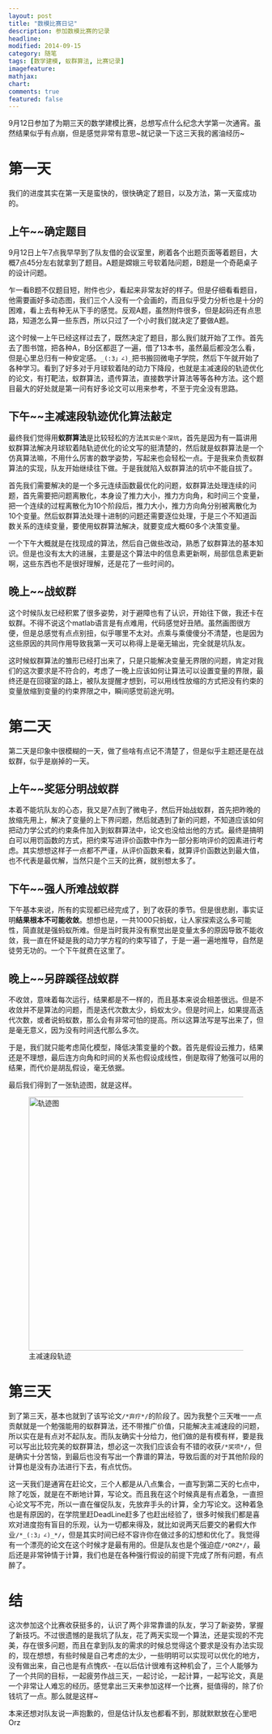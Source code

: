```yaml
---
layout: post
title: "数模比赛日记"
description: 参加数模比赛的记录
headline: 
modified: 2014-09-15
category: 随笔
tags: [数学建模, 蚁群算法, 比赛记录]
imagefeature: 
mathjax: 
chart: 
comments: true
featured: false
---
```


9月12日参加了为期三天的数学建模比赛，总想写点什么纪念大学第一次通宵。虽然结果似乎有点崩，但是感觉非常有意思~就记录一下这三天我的酱油经历~

# 第一天

我们的进度其实在第一天是蛮快的，很快确定了题目，以及方法，第一天蛮成功的。

## 上午~~确定题目

9月12日上午7点我早早到了队友借的会议室里，刷着各个出题页面等着题目，大概7点45分左右就拿到了题目。A题是嫦娥三号软着陆问题，B题是一个奇葩桌子的设计问题。

乍一看B题不仅题目短，附件也少，看起来非常友好的样子。但是仔细看看题目，他需要画好多动态图，我们三个人没有一个会画的，而且似乎受力分析也是十分的困难，看上去有种无从下手的感觉。反观A题，虽然附件很多，但是起码还有点思路，知道怎么算一些东西，所以只过了一个小时我们就决定了要做A题。

这个时候一上午已经这样过去了，既然决定了题目，那么我们就开始了工作。首先去了图书馆，把各种A，B分区都逛了一遍，借了13本书，虽然最后都没怎么看，但是心里总归有一种安定感。`_(:3」∠)_`把书搬回微电子学院，然后下午就开始了各种学习。看到了好多对于月球软着陆的动力下降段，也就是主减速段的轨迹优化的论文，有打靶法，蚁群算法，遗传算法，直接数学计算法等等各种方法。这个题目最大的好处就是第一问有好多论文可以用来参考，不至于完全没有思路。

## 下午~~主减速段轨迹优化算法敲定

最终我们觉得用**蚁群算法**是比较轻松的方法`其实是个深坑`，首先是因为有一篇讲用蚁群算法解决月球软着陆轨迹优化的论文写的挺清楚的，然后就是蚁群算法是一个仿真算法嘛，不用什么厉害的数学姿势，写起来也会轻松一点。于是我来负责蚁群算法的实现，队友开始继续往下做。于是我就陷入蚁群算法的坑中不能自拔了。

首先我们需要解决的是一个多元连续函数最优化的问题，蚁群算法处理连续的问题，首先需要把问题离散化，本身设了推力大小，推力方向角，和时间三个变量，把一个连续的过程离散化为10个阶段后，推力大小，推力方向角分别被离散化为10个变量。然后蚁群算法处理十进制的问题还需要逐位处理，于是三个不知道函数关系的连续变量，要使用蚁群算法解决，就要变成大概60多个决策变量。

一个下午大概就是在找现成的算法，然后自己做些改动，熟悉了蚁群算法的基本知识。但是也没有太大的进展，主要是这个算法中的信息素更新啊，局部信息素更新啊，这些东西也不是很好理解，还是花了一些时间的。

## 晚上~~战蚁群

这个时候队友已经积累了很多姿势，对于避障也有了认识，开始往下做，我还卡在蚁群。不得不说这个matlab语言是有点难用，代码感觉好丑陋。虽然画图很方便，但是总感觉有点点别扭，似乎哪里不太对。点乘与乘傻傻分不清楚，也是因为这些原因的共同作用导致我第一天可以称得上是毫无输出，完全就是坑队友。

这时候蚁群算法的雏形已经打出来了，只是只能解决变量无界限的问题，肯定对我们的这次要求是不符合的，考虑了一晚上应该如何让算法可以设置变量的界限，最终还是在回寝室的路上，被队友提醒才想到，可以用线性放缩的方式把没有约束的变量放缩到变量的约束界限之中，瞬间感觉前途光明。

# 第二天

第二天是印象中很模糊的一天，做了些啥有点记不清楚了，但是似乎主题还是在战蚁群，似乎是崩掉的一天。

## 上午~~奖惩分明战蚁群

本着不能坑队友的心态，我又是7点到了微电子，然后开始战蚁群，首先把昨晚的放缩先用上，解决了变量的上下界问题，然后就遇到了新的问题，不知道应该如何把动力学公式的约束条件加入到蚁群算法中，论文也没给出他的方式。最终是搞明白可以用罚函数的方式，把约束写进评价函数中作为一部分影响评价的因素进行考虑。其实想想这样子一点都不严谨，从评价函数来看，就算评价函数达到最大值，也不代表是最优解，当然只是个三天的比赛，就别想太多了。

## 下午~~强人所难战蚁群

下午基本来说，所有的实现都已经完成了，到了收获的季节。但是很悲剧，事实证明**结果根本不可能收敛**。想想也是，一共1000只蚂蚁，让人家探索这么多可能性，简直就是强蚂蚁所难。但是当时我并没有察觉出是变量太多的原因导致不能收敛，我一直在怀疑是我的动力学方程的约束写错了，于是一遍一遍地推导，自然是徒劳无功的。一个下午就费在这里了。

## 晚上~~另辟蹊径战蚁群

不收敛，意味着每次运行，结果都是不一样的，而且基本来说会相差很远。但是不收敛并不是算法的问题，而是迭代次数太少，蚂蚁太少。但是时间上，如果提高迭代次数，或者说蚂蚁数，那么会有非常可怕的提高。所以这算法写是写出来了，但是毫无意义，因为没有时间迭代那么多次。

于是，我们就只能考虑简化模型，降低决策变量的个数。首先是假设云推力，结果还是不理想，最后连方向角和时间的关系也假设成线性，倒是取得了勉强可以用的结果，而代价是胡乱假设，毫无依据。

最后我们得到了一张轨迹图，就是这样。

<figure>
	<img src="{{ site.url }}/images/MCM/轨迹.jpg" alt="轨迹图" height="500" width="500">
	<figcaption>主减速段轨迹</figcaption>
</figure>

# 第三天

到了第三天，基本也就到了该写论文`/*弃疗*/`的阶段了。因为我整个三天唯一一点贡献就是一个勉强能用的蚁群算法，还不带推广价值，只能解决主减速段的问题，所以实在是有点对不起队友。而队友确实十分给力，他们做的是有模有样，要是我可以写出比较完美的蚁群算法，想必这一次我们应该会有不错的收获`/*奖项*/`，但是确实十分苦恼，到最后也没有写出一个靠谱的算法，导致后面的对于其他阶段的计算也是没有办法进行下去，有点忧伤。

这一天我们是通宵在赶论文，三个人都是从八点集合，一直写到第二天的七点中，除了吃饭，就是在不断地计算，写论文。而且我在这个时候真是有点着急，一直担心论文写不完，所以一直在催促队友，先放弃手头的计算，全力写论文。这种着急也是有原因的，在学院里赶DeadLine赶多了也赶出经验了，很多时候我们都是喜欢对进度抱有盲目的乐观，认为一切都来得及，就比如说两天后要交的暑假大作业`/*_(:3」∠)_*/`，但是其实时间已经不容许你在做过多的幻想和优化了。我觉得有一个漂亮的论文在这个时候才是最有用的。但是队友也是个强迫症`/*ORZ*/`，最后还是非常钟情于计算，我们也是在各种强行假设的前提下完成了所有问题，有点醉了。

# 结

这次参加这个比赛收获挺多的，认识了两个非常靠谱的队友，学习了新姿势，掌握了新技巧。不过很遗憾的是我坑了队友，花了两天实现一个算法，还是实现的不完美，存在很多问题，而且在拿到队友的需求的时候总觉得这个要求是没有办法实现的，现在想想，有些时候是自己考虑的太少，一些明明可以实现可以优化的地方，没有做出来，自己也是有点愧疚- -在以后估计很难有这种机会了，三个人能够为了一个共同的目标，一起疲劳作战三天，一起讨论，一起计算，一起写论文，真是一个非常让人难忘的经历。感觉拿出三天来参加这样一个比赛，挺值得的，除了价钱坑了一点。那么就是这样~

本来还想对队友说一声抱歉的，但是估计队友也都看不到，那就默默放在心里吧Orz